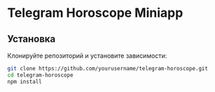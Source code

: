# Telegram Horoscope Miniapp

## Установка

Клонируйте репозиторий и установите зависимости:

```bash
git clone https://github.com/yourusername/telegram-horoscope.git
cd telegram-horoscope
npm install